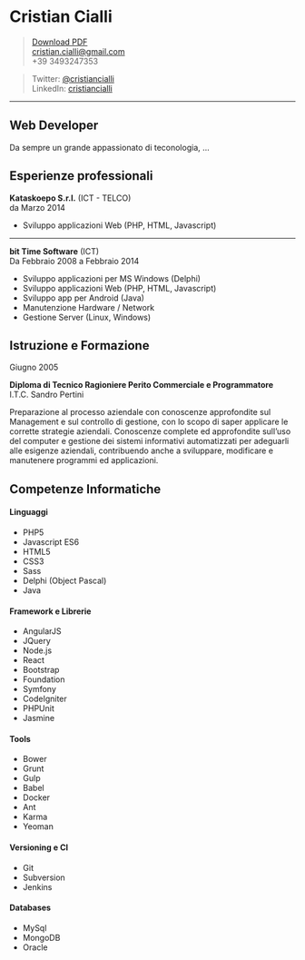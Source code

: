 Cristian Cialli
===============

> [Download PDF](resume.pdf)  
> [cristian.cialli@gmail.com](cristian.cialli@gmail.com)  
> +39 3493247353

> Twitter:	[@cristiancialli](https://twitter.com/cristiancialli)  
> LinkedIn: [cristiancialli](https://it.linkedin.com/in/cristiancialli)

---


Web Developer
-------------
Da sempre un grande appassionato di teconologia, ...


Esperienze professionali
------------------------

**Kataskoepo S.r.l.** (ICT - TELCO)  
da Marzo 2014

* Sviluppo applicazioni Web (PHP, HTML, Javascript)

---

**bit Time Software** (ICT)  
Da Febbraio 2008 a Febbraio 2014

* Sviluppo applicazioni per MS Windows (Delphi)
* Sviluppo applicazioni Web (PHP, HTML, Javascript) 
* Sviluppo app per Android (Java)
* Manutenzione Hardware / Network
* Gestione Server (Linux, Windows)


Istruzione e Formazione
----------

Giugno 2005

**Diploma di Tecnico Ragioniere Perito Commerciale e Programmatore**  
I.T.C. Sandro Pertini  

Preparazione al processo aziendale con conoscenze approfondite sul Management e sul controllo di gestione, con lo scopo di saper applicare le corrette strategie aziendali. Conoscenze complete ed approfondite sull’uso del computer e gestione dei sistemi informativi automatizzati per adeguarli alle esigenze aziendali, contribuendo anche a sviluppare, modificare e manutenere programmi ed applicazioni.


Competenze Informatiche
----------

#### Linguaggi
* PHP5
* Javascript ES6
* HTML5
* CSS3
* Sass
* Delphi (Object Pascal)
* Java

#### Framework e Librerie
* AngularJS
* JQuery
* Node.js
* React
* Bootstrap
* Foundation
* Symfony
* CodeIgniter
* PHPUnit
* Jasmine

#### Tools
* Bower
* Grunt
* Gulp
* Babel
* Docker
* Ant
* Karma
* Yeoman

#### Versioning e CI
* Git
* Subversion
* Jenkins

#### Databases
* MySql
* MongoDB
* Oracle


